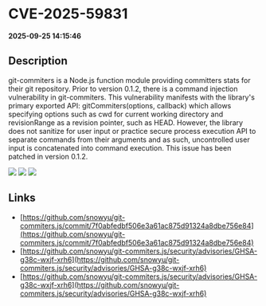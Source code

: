 # CVE-2025-59831

**2025-09-25 14:15:46**

## Description
git-commiters is a Node.js function module providing committers stats for their git repository. Prior to version 0.1.2, there is a command injection vulnerability in git-commiters. This vulnerability manifests with the library's primary exported API: gitCommiters(options, callback) which allows specifying options such as cwd for current working directory and revisionRange as a revision pointer, such as HEAD. However, the library does not sanitize for user input or practice secure process execution API to separate commands from their arguments and as such, uncontrolled user input is concatenated into command execution. This issue has been patched in version 0.1.2.

![](https://img.shields.io/static/v1?label=Score&message=8.7&color=red)
![](https://img.shields.io/static/v1?label=Severity&message=HIGH&color=red)
![](https://img.shields.io/static/v1?label=CWE&message=RCE&color=green)

## Links
- [https://github.com/snowyu/git-commiters.js/commit/7f0abfedbf506e3a61ac875d91324a8dbe756e84](https://github.com/snowyu/git-commiters.js/commit/7f0abfedbf506e3a61ac875d91324a8dbe756e84)
- [https://github.com/snowyu/git-commiters.js/security/advisories/GHSA-g38c-wxjf-xrh6](https://github.com/snowyu/git-commiters.js/security/advisories/GHSA-g38c-wxjf-xrh6)
- [https://github.com/snowyu/git-commiters.js/security/advisories/GHSA-g38c-wxjf-xrh6](https://github.com/snowyu/git-commiters.js/security/advisories/GHSA-g38c-wxjf-xrh6)
